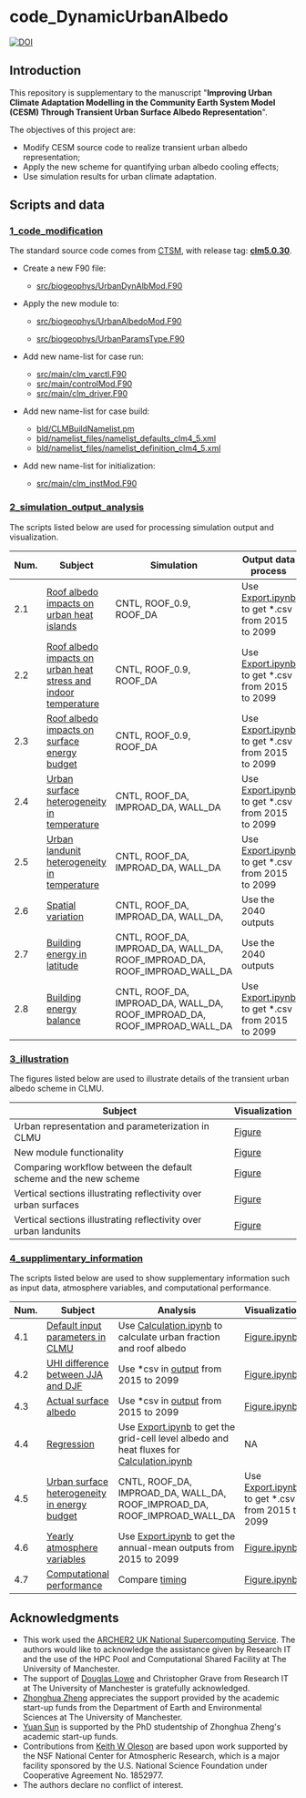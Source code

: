 # code_DynamicUrbanAlbedo

[![DOI](https://zenodo.org/badge/770688781.svg)](https://zenodo.org/doi/10.5281/zenodo.10903399)

## Introduction

This repository is supplementary to the manuscript "**Improving Urban Climate Adaptation Modelling in the Community Earth System Model (CESM) Through Transient Urban Surface Albedo Representation**".

The objectives of this project are:

- Modify CESM source code to realize transient urban albedo representation;
- Apply the new scheme for quantifying urban albedo cooling effects;
- Use simulation results for urban climate adaptation.

## Scripts and data

### [1_code_modification](./1_code_modification)

The standard source code comes from [CTSM](https://github.com/ESCOMP/CTSM), with release tag: **[clm5.0.30](https://github.com/ESCOMP/CTSM/releases/tag/release-clm5.0.30)**.

- Create a new F90 file:
  
  - [src/biogeophys/UrbanDynAlbMod.F90](.//1_code_modification/src/biogeophys/UrbanDynAlbMod.F90)

- Apply the new module to:
  
  - [src/biogeophys/UrbanAlbedoMod.F90](./1_code_modification/src/biogeophys/UrbanAlbedoMod.F90)
  
  - [src/biogeophys/UrbanParamsType.F90](./1_code_modification/src/biogeophys/UrbanParamsType.F90)

- Add new name-list for case run:
  
  - [src/main/clm_varctl.F90](./1_code_modification/src/main/clm_varctl.F90)
  - [src/main/controlMod.F90](./1_code_modification/src/main/controlMod.F90)
  - [src/main/clm_driver.F90](./1_code_modification/src/main/clm_driver.F90)

- Add new name-list for case build:
  
  - [bld/CLMBuildNamelist.pm](./1_code_modification/src/bld/CLMBuildNamelist.pm)
  - [bld/namelist_files/namelist_defaults_clm4_5.xml](./1_code_modification/src/bld/namelist_defaults_clm4_5.xml)
  - [bld/namelist_files/namelist_definition_clm4_5.xml](./1_code_modification/src/bld/namelist_definition_clm4_5.xml)

- Add new name-list for initialization:
  
  - [src/main/clm_instMod.F90](./1_code_modification/src/main/clm_instMod.F90)

### [2_simulation_output_analysis]()

The scripts listed below are used for processing simulation output and visualization.

| Num. | Subject                                                      | Simulation                                                   | Output data process                                          | Visualization                                                |
| ---- | ------------------------------------------------------------ | ------------------------------------------------------------ | ------------------------------------------------------------ | ------------------------------------------------------------ |
| 2.1  | [Roof albedo impacts on urban heat islands](./2_simulation_output_analysis/2.1_roof_albedo_impacts_UHI) | CNTL, ROOF_0.9, ROOF_DA                                      | Use [Export.ipynb](./2_simulation_output_analysis/2.1_roof_albedo_impacts_UHI/Export.ipynb) to get *.csv from 2015 to 2099 | [Figure.ipynb](./2_simulation_output_analysis/2.1_roof_albedo_impacts_UHI/Figure.ipynb) |
| 2.2  | [Roof albedo impacts on urban heat stress and indoor temperature](./2_simulation_output_analysis/2.2_roof_albedo_impacts_UHS) | CNTL, ROOF_0.9, ROOF_DA                                      | Use [Export.ipynb](./2_simulation_output_analysis/2.2_roof_albedo_impacts_UHS/Export.ipynb) to get *.csv from 2015 to 2099 | [Figure.ipynb](./2_simulation_output_analysis/2.2_roof_albedo_impacts_UHS/Figure.ipynb) |
| 2.3  | [Roof albedo impacts on surface energy budget](./2_simulation_output_analysis/2.3_roof_albedo_impacts_energy) | CNTL, ROOF_0.9, ROOF_DA                                      | Use [Export.ipynb](./2_simulation_output_analysis/2.3_roof_albedo_impacts_energy/Export.ipynb) to get *.csv from 2015 to 2099 | [Figure.ipynb](./2_simulation_output_analysis/2.3_roof_albedo_impacts_energy/Figure.ipynb) |
| 2.4  | [Urban surface heterogeneity in temperature](./2_simulation_output_analysis/2.4_urban_surface_heterogeneity_temperature) | CNTL, ROOF_DA, IMPROAD_DA, WALL_DA                           | Use [Export.ipynb](./2_simulation_output_analysis/2.4_urban_surface_heterogeneity_temperature/Export.ipynb) to get *.csv from 2015 to 2099 | [Figure.ipynb](./2_simulation_output_analysis/2.4_urban_surface_heterogeneity_temperature/Figure.ipynb) |
| 2.5  | [Urban landunit heterogeneity in temperature](./2_simulation_output_analysis/2.5_urban_landunit_heterogeneity_temperature) | CNTL, ROOF_DA, IMPROAD_DA, WALL_DA                           | Use [Export.ipynb](./2_simulation_output_analysis/2.5_urban_landunit_heterogeneity_temperature/Export.ipynb) to get *.csv from 2015 to 2099 | [Figure.ipynb](./2_simulation_output_analysis/2.5_urban_landunit_heterogeneity_temperature/Figure.ipynb) |
| 2.6  | [Spatial variation](./2_simulation_output_analysis/2.6_spatial_variation) | CNTL, ROOF_DA, IMPROAD_DA, WALL_DA,                          | Use the 2040 outputs                                         | [Figure.ipynb](./2_simulation_output_analysis/2.6_spatial_variation/Figure.ipynb) |
| 2.7  | [Building energy in latitude](./2_simulation_output_analysis/2.7_building_energy_latitude) | CNTL, ROOF_DA, IMPROAD_DA, WALL_DA, ROOF_IMPROAD_DA, ROOF_IMPROAD_WALL_DA | Use the 2040 outputs                                         | [Figure.ipynb](./2_simulation_output_analysis/2.7_building_energy_latitude/Figure.ipynb) |
| 2.8  | [Building energy balance](./2_simulation_output_analysis/2.8_building_energy_balance) | CNTL, ROOF_DA, IMPROAD_DA, WALL_DA, ROOF_IMPROAD_DA, ROOF_IMPROAD_WALL_DA | Use [Export.ipynb](./2_simulation_output_analysis/2.8_building_energy_balance/Export.ipynb) to get *.csv from 2015 to 2099 | [Figure.ipynb](./2_simulation_output_analysis/2.8_building_energy_balance/Figure.ipynb) |

### [3_illustration](./3_illutration)

The figures listed below are used to illustrate details of the transient urban albedo scheme in CLMU.

| Subject                                                      | Visualization                                 |
| ------------------------------------------------------------ | --------------------------------------------- |
| Urban representation and parameterization in CLMU            | [Figure](./3_illustration/clmu.pdf)           |
| New module functionality                                     | [Figure](./3_illustration/dynalb.pdf)         |
| Comparing workflow between the default scheme and the new scheme | [Figure](./3_illustration/compare_scheme.pdf) |
| Vertical sections illustrating reflectivity over urban surfaces | [Figure](./3_illustration/urban_surface.pdf)  |
| Vertical sections illustrating reflectivity over urban landunits | [Figure](./3_illustration/urban_landunit.pdf) |

### [4_supplimentary_information](./4_supplimentary_information)

The scripts listed below are used to show supplementary information such as input data, atmosphere variables, and computational performance.

| Num. | Subject                                                      | Analysis                                                     | Visualization                                                |
| ---- | ------------------------------------------------------------ | ------------------------------------------------------------ | ------------------------------------------------------------ |
| 4.1  | [Default input parameters in CLMU](./4_supplimentary_information/4.1_urban_parameter) | Use [Calculation.ipynb](./4_supplimentary_information/4.1_urban_parameter/Calculation.ipynb) to calculate urban fraction and roof albedo | [Figure.ipynb](./4_supplimentary_information/4.1_urban_parameter/Figure.ipynb) |
| 4.2  | [UHI difference between JJA and DJF](./4_supplimentary_information/4.2_UHI_difference_JJA_DJF) | Use *csv in [output](./2_simulation_output_analysis/2.1_roof_albedo_impacts_UHI) from 2015 to 2099 | [Figure.ipynb](./4_supplimentary_information/4.2_UHI_difference_JJA_DJF/Figure.ipynb) |
| 4.3  | [Actual surface albedo](./4_supplimentary_information/4.3_actual_surface_albedo) | Use *csv in [output](./2_simulation_output_analysis/2.3_roof_albedo_impacts_energy) from 2015 to 2099 | [Figure.ipynb](./4_supplimentary_information/4.3_actual_surface_albedo) |
| 4.4  | [Regression](./4_supplimentary_information/4.4_regression)   | Use [Export.ipynb](./4_supplimentary_information/4.4_regression/Export.ipynb) to get the grid-cell level albedo and heat fluxes for [Calculation.ipynb](./4_supplimentary_information/4.4_regression/Calculation.ipynb) | NA                                                           |
| 4.5  | [Urban surface heterogeneity in energy budget](./4_supplimentary_information/4.5_urban_surface_heterogeneity_energy) | CNTL, ROOF_DA, IMPROAD_DA, WALL_DA, ROOF_IMPROAD_DA, ROOF_IMPROAD_WALL_DA | Use [Export.ipynb](./4_supplimentary_information/4.5_urban_surface_heterogeneity_energy/Export.ipynb) to get *.csv from 2015 to 2099 |
| 4.6  | [Yearly atmosphere variables](./4_supplimentary_information/4.6_yearly_atmosphere_var) | Use [Export.ipynb](./4_supplimentary_information/4.6_yearly_atmosphere_var/Export.ipynb) to get the annual-mean outputs from 2015 to 2099 | [Figure.ipynb](./4_supplimentary_information/4.6_yearly_atmosphere_var/Figure.ipynb) |
| 4.7  | [Computational performance](./4_supplimentary_information/4.7_computational_performance) | Compare [timing](./4_supplimentary_information/4.7_computational_performance/timing) | [Figure.ipynb](./4_supplimentary_information/4.7_computational_performance/Figure.ipynb) |

## Acknowledgments

- This work used the [ARCHER2 UK National Supercomputing Service](https://www.archer2.ac.uk). 
  The authors would like to acknowledge the assistance given by Research IT and the use of the HPC Pool and Computational Shared Facility at The University of Manchester. 
- The support of [Douglas Lowe](https://github.com/douglowe) and Christopher Grave from Research IT at The University of Manchester is gratefully acknowledged. 
- [Zhonghua Zheng](https://github.com/zhonghua-zheng) appreciates the support provided by the academic start-up funds from the Department of Earth and Environmental Sciences at The University of Manchester.
- [Yuan Sun](https://github.com/YuanSun-UoM) is supported by the PhD studentship of Zhonghua Zheng's academic start-up funds.
- Contributions from [Keith W Oleson](https://staff.ucar.edu/users/oleson) are based upon work supported by the NSF National Center for Atmospheric Research, which is a major facility sponsored by the U.S. National Science Foundation under Cooperative Agreement No. 1852977.
- The authors declare no conflict of interest.
